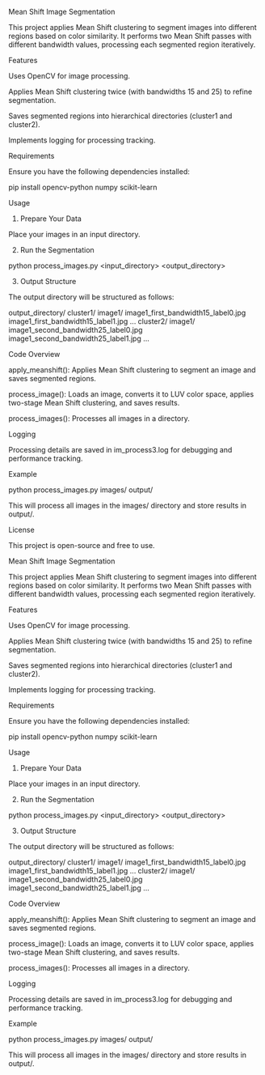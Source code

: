 Mean Shift Image Segmentation

This project applies Mean Shift clustering to segment images into different regions based on color similarity. It performs two Mean Shift passes with different bandwidth values, processing each segmented region iteratively.

Features

Uses OpenCV for image processing.

Applies Mean Shift clustering twice (with bandwidths 15 and 25) to refine segmentation.

Saves segmented regions into hierarchical directories (cluster1 and cluster2).

Implements logging for processing tracking.

Requirements

Ensure you have the following dependencies installed:

pip install opencv-python numpy scikit-learn

Usage

1. Prepare Your Data

Place your images in an input directory.

2. Run the Segmentation

python process_images.py <input_directory> <output_directory>

3. Output Structure

The output directory will be structured as follows:

output_directory/
    cluster1/
        image1/
            image1_first_bandwidth15_label0.jpg
            image1_first_bandwidth15_label1.jpg
            ...
    cluster2/
        image1/
            image1_second_bandwidth25_label0.jpg
            image1_second_bandwidth25_label1.jpg
            ...

Code Overview

apply_meanshift(): Applies Mean Shift clustering to segment an image and saves segmented regions.

process_image(): Loads an image, converts it to LUV color space, applies two-stage Mean Shift clustering, and saves results.

process_images(): Processes all images in a directory.

Logging

Processing details are saved in im_process3.log for debugging and performance tracking.

Example

python process_images.py images/ output/

This will process all images in the images/ directory and store results in output/.

License

This project is open-source and free to use.

Mean Shift Image Segmentation

This project applies Mean Shift clustering to segment images into different regions based on color similarity. It performs two Mean Shift passes with different bandwidth values, processing each segmented region iteratively.

Features

Uses OpenCV for image processing.

Applies Mean Shift clustering twice (with bandwidths 15 and 25) to refine segmentation.

Saves segmented regions into hierarchical directories (cluster1 and cluster2).

Implements logging for processing tracking.

Requirements

Ensure you have the following dependencies installed:

pip install opencv-python numpy scikit-learn

Usage

1. Prepare Your Data

Place your images in an input directory.

2. Run the Segmentation

python process_images.py <input_directory> <output_directory>

3. Output Structure

The output directory will be structured as follows:

output_directory/
    cluster1/
        image1/
            image1_first_bandwidth15_label0.jpg
            image1_first_bandwidth15_label1.jpg
            ...
    cluster2/
        image1/
            image1_second_bandwidth25_label0.jpg
            image1_second_bandwidth25_label1.jpg
            ...

Code Overview

apply_meanshift(): Applies Mean Shift clustering to segment an image and saves segmented regions.

process_image(): Loads an image, converts it to LUV color space, applies two-stage Mean Shift clustering, and saves results.

process_images(): Processes all images in a directory.

Logging

Processing details are saved in im_process3.log for debugging and performance tracking.

Example

python process_images.py images/ output/

This will process all images in the images/ directory and store results in output/.

